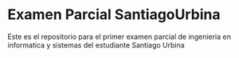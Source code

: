 # Examen Parcial SantiagoUrbina
 Este es el repositorio para el primer examen parcial de ingenieria en informatica y sistemas del estudiante Santiago Urbina
